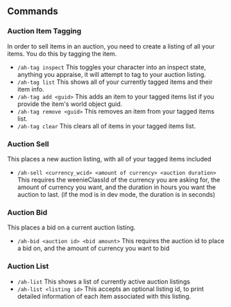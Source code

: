 ﻿## Commands

### Auction Item Tagging

In order to sell items in an auction, you need to create a listing of all your items. You do this by tagging the item.

- `/ah-tag inspect` This toggles your character into an inspect state, anything you appraise, it will attempt to tag to your auction listing.
- `/ah-tag list` This shows all of your currently tagged items and their item info.
- `/ah-tag add <guid>` This adds an item to your tagged items list if you provide the item's world object guid.
- `/ah-tag remove <guid>` This removes an item from your tagged items list.
- `/ah-tag clear` This clears all of items in your tagged items list.

### Auction Sell

This places a new auction listing, with all of your tagged items included

- `/ah-sell <currency_wcid> <amount of currency> <auction duration>` This requires the weenieClassId of the currency you are asking for, the amount of currency you want, and the duration in hours you want the auction to last. (if the mod is in dev mode, the duration is in seconds)

### Auction Bid

This places a bid on a current auction listing.

- `/ah-bid <auction id> <bid amount>` This requires the auction id to place a bid on, and the amount of currency you want to bid

### Auction List

- `/ah-list` This shows a list of currently active auction listings
- `/ah-list <listing id>` This accepts an optional listing id, to print detailed information of each item associated with this listing.

